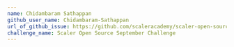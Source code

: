 ```yaml
---
name: Chidambaram Sathappan
github_user_name: Chidambaram-Sathappan
url_of_github_issue: https://github.com/scaleracademy/scaler-open-source-september-challenge/issues/372
challenge_name: Scaler Open Source September Challenge
---
```

